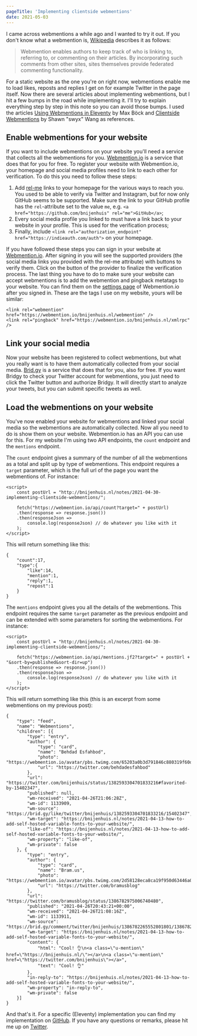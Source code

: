 ```yaml
---
pageTitle: 'Implementing clientside webmentions'
date: 2021-05-03
---
```

I came across webmentions a while ago and I wanted to try it out. If you don't know what a webmention is, [Wikipedia](https://en.wikipedia.org/wiki/Webmention) describes it as follows:

> Webmention enables authors to keep track of who is linking to, referring to, or commenting on their articles. By incorporating such comments from other sites, sites themselves provide federated commenting functionality.

For a static website as the one you're on right now, webmentions enable me to load likes, reposts and replies I get on for example Twitter in the page itself. Now there are several articles about implementing webmentions, but I hit a few bumps in the road while implementing it. I'll try to explain everything step by step in this note so you can avoid those bumps. I used the articles [Using Webmentions in Eleventy](https://mxb.dev/blog/using-webmentions-on-static-sites/) by Max Böck and [Clientside Webmentions](https://www.swyx.io/clientside-webmentions/) by Shawn "swyx" Wang as references.

## Enable webmentions for your website

If you want to include webmentions on your website you'll need a service that collects all the webmentions for you. [Webmention.io](https://webmention.io/) is a service that does that for you for free. To register your website with Webmention.io, your homepage and social media profiles need to link to each other for verification. To do this you need to follow these steps:

1. Add [rel-me](https://indieweb.org/rel-me) links to your homepage for the various ways to reach you. You used to be able to verify via Twitter and Instagram, but for now only GitHub seems to be supported. Make sure the link to your GitHub profile has the `rel`-attribute set to the value `me`, e.g. `<a href="https://github.com/bnijenhuis" rel="me">GitHub</a>`;
2. Every social media profile you linked to must have a link back to your website in your profile. This is used for the verification process;
3. Finally, include `<link rel="authorization_endpoint" href="https://indieauth.com/auth">` on your homepage.

If you have followed these steps you can sign in your website at [Webmention.io](https://webmention.io/). After signing in you will see the supported providers (the social media links you provided with the rel-me attribute) with buttons to verify them. Click on the button of the provider to finalize the verification process. The last thing you have to do to make sure your website can accept webmentions is to add the webmention and pingback metatags to your website. You can find them on the [settings page](https://webmention.io/settings) of Webmention.io after you signed in. These are the tags I use on my website, yours will be similar:

```
<link rel="webmention" href="https://webmention.io/bnijenhuis.nl/webmention" />
<link rel="pingback" href="https://webmention.io/bnijenhuis.nl/xmlrpc" />
```

## Link your social media

Now your website has been registered to collect webmentions, but what you really want is to have them automatically collected from your social media. [Brid.gy](https://webmention.io/) is a service that does that for you, also for free. If you want Bridgy to check your Twitter account for webmentions, you just need to click the Twitter button and authorize Bridgy. It will directly start to analyze your tweets, but you can submit specific tweets as well.

## Load the webmentions on your website

You've now enabled your website for webmentions and linked your social media so the webmentions are automatically collected. Now all you need to do is show them on your website. Webmention.io has an API you can use for this. For my website I'm using two API endpoints, the `count` endpoint and the `mentions` endpoint. 

The `count` endpoint gives a summary of the number of all the webmentions as a total and split up by type of webmentions. This endpoint requires a `target` parameter, which is the full url of the page you want the webmentions of. For instance:

```
<script>
    const postUrl = "http://bnijenhuis.nl/notes/2021-04-30-implementing-clientside-webmentions/";

    fetch("https://webmention.io/api/count?target=" + postUrl)
    .then(response => response.json())
    .then(responseJson => 
        console.log(responseJson) // do whatever you like with it
    );
</script>
```

This will return something like this:

```
{
    "count":17,
    "type":{
        "like":14,
        "mention":1,
        "reply":1,
        "repost":1
    }
}
```

The `mentions` endpoint gives you all the details of the webmentions. This endpoint requires the same `target` parameter as the previous endpoint and can be extended with some parameters for sorting the webmentions. For instance:

```
<script>
    const postUrl = "http://bnijenhuis.nl/notes/2021-04-30-implementing-clientside-webmentions/";

    fetch("https://webmention.io/api/mentions.jf2?target=" + postUrl + "&sort-by=published&sort-dir=up")
    .then(response => response.json())
    .then(responseJson => 
        console.log(responseJson) // do whatever you like with it
    );
</script>
```

This will return something like this (this is an excerpt from some webmentions on my previous post):

```
{
    "type": "feed",
    "name": "Webmentions",
    "children": [{
        "type": "entry",
        "author": {
            "type": "card",
            "name": "Behdad Esfahbod",
            "photo": "https://webmention.io/avatar/pbs.twimg.com/65203a0b3d791846c880319f60dcdb423fc4246ea31f51b82c4ddc6c7819329f.jpg",
            "url": "https://twitter.com/behdadesfahbod"
        },
        "url": "https://twitter.com/bnijenhuis/status/1382593304701833216#favorited-by-15402347",
        "published": null,
        "wm-received": "2021-04-26T21:06:28Z",
        "wm-id": 1133909,
        "wm-source": "https://brid.gy/like/twitter/bnijenhuis/1382593304701833216/15402347",
        "wm-target": "https://bnijenhuis.nl/notes/2021-04-13-how-to-add-self-hosted-variable-fonts-to-your-website/",
        "like-of": "https://bnijenhuis.nl/notes/2021-04-13-how-to-add-self-hosted-variable-fonts-to-your-website/",
        "wm-property": "like-of",
        "wm-private": false
    }, {
        "type": "entry",
        "author": {
            "type": "card",
            "name": "Bram.us",
            "photo": "https://webmention.io/avatar/pbs.twimg.com/2d58128eca8ca19f950d63446a08ff738b7629792495ae912ca559c3b5aa9503.jpg",
            "url": "https://twitter.com/bramusblog"
        },
        "url": "https://twitter.com/bramusblog/status/1386782975006740480",
        "published": "2021-04-26T20:43:21+00:00",
        "wm-received": "2021-04-26T21:08:16Z",
        "wm-id": 1133911,
        "wm-source": "https://brid.gy/comment/twitter/bnijenhuis/1386782265552801801/1386782975006740480",
        "wm-target": "https://bnijenhuis.nl/notes/2021-04-13-how-to-add-self-hosted-variable-fonts-to-your-website/",
        "content": {
            "html": "Cool! 👌\n<a class=\"u-mention\" href=\"https://bnijenhuis.nl/\"></a>\n<a class=\"u-mention\" href=\"https://twitter.com/bnijenhuis\"></a>",
            "text": "Cool! 👌"
        },
        "in-reply-to": "https://bnijenhuis.nl/notes/2021-04-13-how-to-add-self-hosted-variable-fonts-to-your-website/",
        "wm-property": "in-reply-to",
        "wm-private": false
    }]
}
```

And that's it. For a specific (Eleventy) implementation you can find my implementation on [GitHub](https://github.com/bnijenhuis/bnijenhuis-nl/blob/main/_includes/webmentions.liquid). If you have any questions or remarks, please hit me up on [Twitter](https://twitter.com/bnijenhuis/).